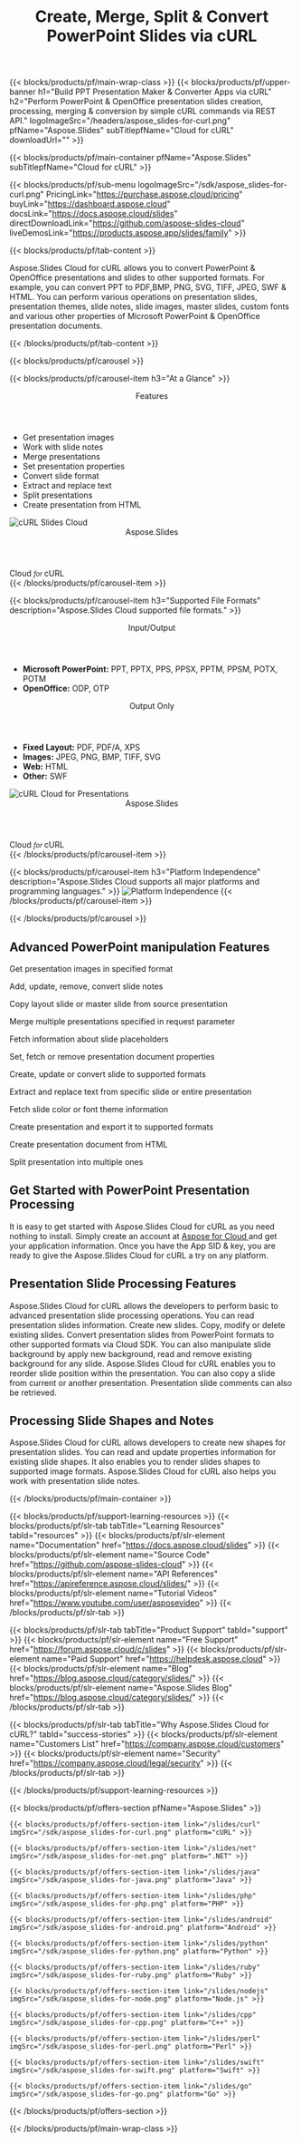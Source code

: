 ﻿---
title: Create, Merge, Split & Convert PowerPoint Slides via cURL 
description: Perform PowerPoint & OpenOffice presentation slides creation, processing, merging & conversion by simple cURL commands via REST API
weight: 40
url: /curl
---

{{< blocks/products/pf/main-wrap-class >}}
{{< blocks/products/pf/upper-banner h1="Build PPT Presentation Maker & Converter Apps via cURL" h2="Perform PowerPoint & OpenOffice presentation slides creation, processing, merging & conversion by simple cURL commands via REST API." logoImageSrc="/headers/aspose_slides-for-curl.png" pfName="Aspose.Slides" subTitlepfName="Cloud for cURL" downloadUrl="" >}}

{{< blocks/products/pf/main-container pfName="Aspose.Slides" subTitlepfName="Cloud for cURL" >}}

{{< blocks/products/pf/sub-menu logoImageSrc="/sdk/aspose_slides-for-curl.png" PricingLink="https://purchase.aspose.cloud/pricing" buyLink="https://dashboard.aspose.cloud" docsLink="https://docs.aspose.cloud/slides" directDownloadLink="https://github.com/aspose-slides-cloud" liveDemosLink="https://products.aspose.app/slides/family"  >}}

{{< blocks/products/pf/tab-content >}}
<p>Aspose.Slides Cloud for cURL allows you to convert PowerPoint & OpenOffice presentations and slides to other supported formats. For example, you can convert PPT to PDF,BMP, PNG, SVG, TIFF, JPEG, SWF & HTML. You can perform various operations on presentation slides, presentation themes, slide notes, slide images, master slides, custom fonts and various other properties of Microsoft PowerPoint & OpenOffice presentation documents.</p>
{{< /blocks/products/pf/tab-content >}}

<!--Diagrams Start-->
{{< blocks/products/pf/carousel >}}

{{< blocks/products/pf/carousel-item h3="At a Glance"  >}}
<div class="diagram1 d1-cloud">
<div class="d1-row">
<div class="d1-col d1-left"> </div>
<!--/left-->
<div class="d1-col d1-right"><header>Features</header>
<ul>
<li>Get presentation images</li>
<li>Work with slide notes</li>
<li>Merge presentations</li>
<li>Set presentation properties</li>
<li>Convert slide format</li>
<li>Extract and replace text</li>
<li>Split presentations</li>
<li>Create presentation from HTML</li>
</ul>
</div>
<!--/right--></div>
<!--/row-->
<div class="d1-logo"><img src="/sdk/aspose_slides-for-curl.png" alt="cURL Slides Cloud"><header>Aspose.Slides</header><footer>Cloud <small> <em>for </em> </small>cURL</footer></div>
<!--/logo--></div>
<!--/diagram1-->
{{< /blocks/products/pf/carousel-item >}}

{{< blocks/products/pf/carousel-item h3="Supported File Formats" description="Aspose.Slides Cloud supported file formats." >}}
<div class="diagram1 d2  d1-cloud">
<div class="d1-row">
<div class="d1-col d1-left"><header><i class="fa fa-arrows-v"> </i> Input/Output</header>
<ul>
<li><b>Microsoft PowerPoint:</b> PPT, PPTX, PPS, PPSX, PPTM, PPSM, POTX, POTM</li>
<li><b>OpenOffice:</b> ODP, OTP</li>
</ul>
</div>
<!--/left-->
<div class="d1-col d1-right"><header><i class="fa  fa-long-arrow-right"> </i> Output Only</header>
<ul>
<li><b>Fixed Layout:</b> PDF, PDF/A, XPS</li>
<li><b>Images:</b> JPEG, PNG, BMP, TIFF, SVG</li>
<li><b>Web:</b> HTML</li>
<li><b>Other:</b> SWF</li>
</ul>
</div>
<!--/right--></div>
<!--/row-->
<div class="d1-logo"><img src="/sdk/aspose_slides-for-curl.png" alt="cURL Cloud for Presentations"><header>Aspose.Slides</header><footer>Cloud <small> <em>for </em> </small>cURL</footer></div>
<!--/logo--></div>
<!--/diagram2-->
{{< /blocks/products/pf/carousel-item >}}


{{< blocks/products/pf/carousel-item h3="Platform Independence" description="Aspose.Slides Cloud supports all major platforms and programming languages." >}}
<img title="Platform Independence" src="/supported-platform-min.png" alt="Platform Independence">
{{< /blocks/products/pf/carousel-item >}}

{{< /blocks/products/pf/carousel >}}
<!--Diagrams End-->

<!--Feature-section Start-->
<div class="container-fluid features-section bg-gray singleproduct">
 <a class="anchor" id="features" name="features">
 </a>
 <div class="row">
  <div class="container">
   <h2 class="pr-ft">
    Advanced PowerPoint manipulation Features
   </h2>
   <p>
   </p>
   <div class="col-lg-4">
    <em class="fa fa-file-powerpoint-o ico-blue fa-2x col-lg-2">
    </em>
    <p class="col-lg-10">
     Get presentation images in specified format
    </p>
   </div>
   <div class="col-lg-4">
    <em class="fa fa-random ico-blue fa-2x col-lg-2">
    </em>
    <p class="col-lg-10">
     Add, update, remove, convert slide notes
    </p>
   </div>
   <div class="col-lg-4">
    <em class="fa fa-image ico-blue fa-2x col-lg-2">
    </em>
    <p class="col-lg-10">
     Copy layout slide or master slide from source presentation
    </p>
   </div>
   <div class="col-lg-4">
    <em class="fa fa-file-text-o ico-blue fa-2x col-lg-2">
    </em>
    <p class="col-lg-10">
     Merge multiple presentations specified in request parameter
    </p>
   </div>
   <div class="col-lg-4">
    <em class="fa fa-copy ico-blue fa-2x col-lg-2">
    </em>
    <p class="col-lg-10">
     Fetch information about slide placeholders
    </p>
   </div>
   <div class="col-lg-4">
    <em class="fa fa-file-image-o ico-blue fa-2x col-lg-2">
    </em>
    <p class="col-lg-10">
     Set, fetch or remove presentation document properties
    </p>
   </div>
   <div class="col-lg-4">
    <em class="fa fa-commenting ico-blue fa-2x col-lg-2">
    </em>
    <p class="col-lg-10">
     Create, update or convert slide to supported formats
    </p>
   </div>
   <div class="col-lg-4">
    <em class="fa fa-object-group ico-blue fa-2x col-lg-2">
    </em>
    <p class="col-lg-10">
     Extract and replace text from specific slide or entire presentation
    </p>
   </div>
   <div class="col-lg-4">
    <em class="fa fa-search-plus ico-blue fa-2x col-lg-2">
    </em>
    <p class="col-lg-10">
     Fetch slide color or font theme information
    </p>
   </div>
   <div class="col-lg-4">
    <em class="fa fa-puzzle-piece ico-blue fa-2x col-lg-2">
    </em>
    <p class="col-lg-10">
     Create presentation and export it to supported formats
    </p>
   </div>
   <div class="col-lg-4">
    <em class="fa fa-columns ico-blue fa-2x col-lg-2">
    </em>
    <p class="col-lg-10">
     Create presentation document from HTML
    </p>
   </div>
   <div class="col-lg-4">
    <em class="fa fa-list-alt ico-blue fa-2x col-lg-2">
    </em>
    <p class="col-lg-10">
     Split presentation into multiple ones
    </p>
   </div>
   <div class="col-lg-12">
    <h2 class="h2title">
     Get Started with PowerPoint Presentation Processing
    </h2>
    <p>
     It is easy to get started with Aspose.Slides Cloud for cURL as you need nothing to install. Simply create an account at
     <a href="https://dashboard.aspose.cloud/#/apps">
      Aspose for Cloud
     </a>
     and get your application information. Once you have the App SID &amp; key, you are ready to give the Aspose.Slides Cloud for cURL a try on any platform.
    </p>
   </div>
   <div class="col-lg-12">
    <h2 class="h2title">
     Presentation Slide Processing Features
    </h2>
    <p>
     Aspose.Slides Cloud for cURL allows the developers to perform basic to advanced presentation slide processing operations. You can read presentation slides information. Create new slides. Copy, modify or delete existing slides. Convert presentation slides from PowerPoint formats to other supported formats via Cloud SDK. You can also manipulate slide background by apply new background, read and remove existing background for any slide. Aspose.Slides Cloud for cURL enables you to reorder slide position within the presentation. You can also copy a slide from current or another presentation. Presentation slide comments can also be retrieved.
    </p>
   </div>
   <div class="col-lg-12">
    <h2 class="h2title">
     Processing Slide Shapes and Notes
    </h2>
    <p>
     Aspose.Slides Cloud for cURL allows developers to create new shapes for presentation slides. You can read and update properties information for existing slide shapes. It also enables you to render slides shapes to supported image formats. Aspose.Slides Cloud for cURL also helps you work with presentation slide notes.
    </p>
   </div>
  </div>
 </div>
</div>
<!--Feature-section End-->

{{< /blocks/products/pf/main-container >}}

{{< blocks/products/pf/support-learning-resources >}}
{{< blocks/products/pf/slr-tab tabTitle="Learning Resources" tabId="resources" >}}
{{< blocks/products/pf/slr-element name="Documentation" href="https://docs.aspose.cloud/slides" >}}
{{< blocks/products/pf/slr-element name="Source Code" href="https://github.com/aspose-slides-cloud" >}}
{{< blocks/products/pf/slr-element name="API References" href="https://apireference.aspose.cloud/slides/" >}}
{{< blocks/products/pf/slr-element name="Tutorial Videos" href="https://www.youtube.com/user/asposevideo" >}}
{{< /blocks/products/pf/slr-tab >}}

{{< blocks/products/pf/slr-tab tabTitle="Product Support" tabId="support" >}}
{{< blocks/products/pf/slr-element name="Free Support" href="https://forum.aspose.cloud/c/slides" >}}
{{< blocks/products/pf/slr-element name="Paid Support" href="https://helpdesk.aspose.cloud" >}}
{{< blocks/products/pf/slr-element name="Blog" href="https://blog.aspose.cloud/category/slides/" >}}
{{< blocks/products/pf/slr-element name="Aspose.Slides Blog" href="https://blog.aspose.cloud/category/slides/" >}}
{{< /blocks/products/pf/slr-tab >}}

{{< blocks/products/pf/slr-tab tabTitle="Why Aspose.Slides Cloud for cURL?" tabId="success-stories" >}}
{{< blocks/products/pf/slr-element name="Customers List" href="https://company.aspose.cloud/customers" >}}
{{< blocks/products/pf/slr-element name="Security" href="https://company.aspose.cloud/legal/security" >}}
{{< /blocks/products/pf/slr-tab >}}

{{< /blocks/products/pf/support-learning-resources >}}


{{< blocks/products/pf/offers-section pfName="Aspose.Slides" >}}

    {{< blocks/products/pf/offers-section-item link="/slides/curl" imgSrc="/sdk/aspose_slides-for-curl.png" platform="cURL" >}}
	
    {{< blocks/products/pf/offers-section-item link="/slides/net" imgSrc="/sdk/aspose_slides-for-net.png" platform=".NET" >}}
	
    {{< blocks/products/pf/offers-section-item link="/slides/java" imgSrc="/sdk/aspose_slides-for-java.png" platform="Java" >}}
	
    {{< blocks/products/pf/offers-section-item link="/slides/php" imgSrc="/sdk/aspose_slides-for-php.png" platform="PHP" >}}
	
	{{< blocks/products/pf/offers-section-item link="/slides/android" imgSrc="/sdk/aspose_slides-for-android.png" platform="Android" >}}
	
    {{< blocks/products/pf/offers-section-item link="/slides/python" imgSrc="/sdk/aspose_slides-for-python.png" platform="Python" >}}
	
    {{< blocks/products/pf/offers-section-item link="/slides/ruby" imgSrc="/sdk/aspose_slides-for-ruby.png" platform="Ruby" >}}
	
    {{< blocks/products/pf/offers-section-item link="/slides/nodejs" imgSrc="/sdk/aspose_slides-for-node.png" platform="Node.js" >}}
	
	{{< blocks/products/pf/offers-section-item link="/slides/cpp" imgSrc="/sdk/aspose_slides-for-cpp.png" platform="C++" >}}
	
	{{< blocks/products/pf/offers-section-item link="/slides/perl" imgSrc="/sdk/aspose_slides-for-perl.png" platform="Perl" >}}

    {{< blocks/products/pf/offers-section-item link="/slides/swift" imgSrc="/sdk/aspose_slides-for-swift.png" platform="Swift" >}}
	
	{{< blocks/products/pf/offers-section-item link="/slides/go" imgSrc="/sdk/aspose_slides-for-go.png" platform="Go" >}}
{{< /blocks/products/pf/offers-section >}}

{{< /blocks/products/pf/main-wrap-class >}}
